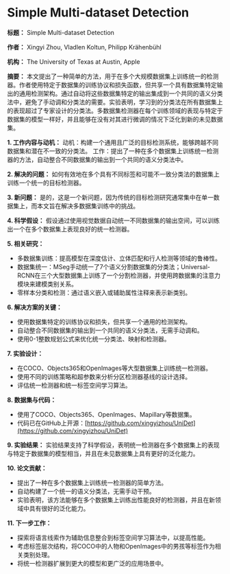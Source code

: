 # Simple Multi-dataset Detection

**标题：** Simple Multi-dataset Detection

**作者：** Xingyi Zhou, Vladlen Koltun, Philipp Krähenbühl

**机构：** The University of Texas at Austin, Apple

**摘要：** 本文提出了一种简单的方法，用于在多个大规模数据集上训练统一的检测器。作者使用特定于数据集的训练协议和损失函数，但共享一个具有数据集特定输出的通用检测架构。通过自动将这些数据集特定的输出集成到一个共同的语义分类法中，避免了手动调和分类法的需要。实验表明，学习到的分类法在所有数据集上的表现超过了专家设计的分类法。多数据集检测器在每个训练领域的表现与特定于数据集的模型一样好，并且能够在没有对其进行微调的情况下泛化到新的未见数据集。

**1. 工作内容与动机：** 动机：构建一个通用且广泛的目标检测系统，能够跨越不同数据集和潜在不一致的分类法。 工作：提出了一种在多个数据集上训练统一检测器的方法，自动整合不同数据集的输出到一个共同的语义分类法中。

**2. 解决的问题：** 如何有效地在多个具有不同标签和可能不一致分类法的数据集上训练一个统一的目标检测器。

**3. 新问题：** 是的，这是一个新问题，因为传统的目标检测研究通常集中在单一数据集上，而本文旨在解决多数据集训练中的挑战。

**4. 科学假设：** 假设通过使用视觉数据自动统一不同数据集的输出空间，可以训练出一个在多个数据集上表现良好的统一检测器。

**5. 相关研究：**

- 多数据集训练：提高模型在深度估计、立体匹配和行人检测等领域的鲁棒性。
- 数据集统一：MSeg手动统一了7个语义分割数据集的分类法；Universal-RCNN在三个大型数据集上训练了一个分割检测器，并使用跨数据集的注意力模块来建模类别关系。
- 零样本分类和检测：通过语义嵌入或辅助属性注释来表示新类别。

**6. 解决方案的关键：**

- 使用数据集特定的训练协议和损失，但共享一个通用的检测架构。
- 自动整合不同数据集的输出到一个共同的语义分类法，无需手动调和。
- 使用0-1整数规划公式来优化统一分类法、映射和检测器。

**7. 实验设计：**

- 在COCO、Objects365和OpenImages等大型数据集上训练统一检测器。
- 使用不同的训练策略和超参数来分析分区检测器基线的设计选择。
- 评估统一检测器和统一标签空间学习算法。

**8. 数据集与代码：**

- 使用了COCO、Objects365、OpenImages、Mapillary等数据集。
- 代码已在GitHub上开源：[https://github.com/xingyizhou/UniDet](https://github.com/xingyizhou/UniDet)

**9. 实验结果：** 实验结果支持了科学假设，表明统一检测器在多个数据集上的表现与特定于数据集的模型相当，并且在未见数据集上具有更好的泛化能力。

**10. 论文贡献：**

- 提出了一种在多个数据集上训练统一检测器的简单方法。
- 自动构建了一个统一的语义分类法，无需手动干预。
- 实验表明，该方法能够在多个数据集上训练出性能良好的检测器，并且在新领域中具有很好的泛化能力。

**11. 下一步工作：**

- 探索将语言线索作为辅助信息整合到标签空间学习算法中，以提高性能。
- 考虑标签层次结构，将COCO中的人物和OpenImages中的男孩等标签作为相关类别处理。
- 将统一检测器扩展到更大的模型和更广泛的应用场景中。
